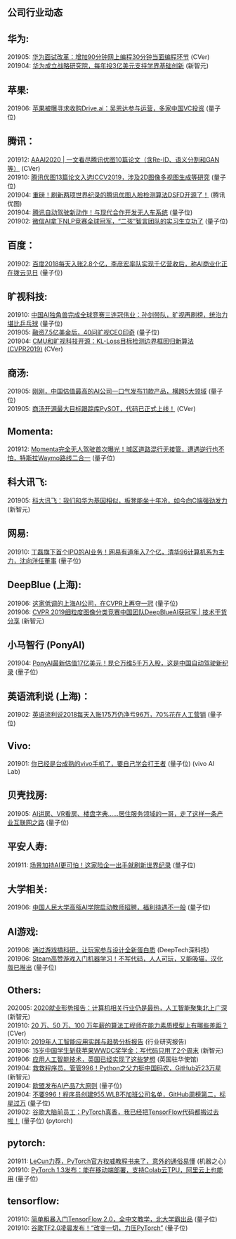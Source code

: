 ## 公司行业动态

## 华为:

201905: [华为面试改革：增加90分钟网上编程30分钟当面编程环节](https://mp.weixin.qq.com/s/qlE5ZRxmfX7o724rJavNQg) (CVer)  
201904: [华为成立战略研究院，每年投3亿美元支持学界基础创新](https://mp.weixin.qq.com/s/NNSm-ddVINRk0Y8zvzbjmQ) (新智元)

## 苹果:

201906: [苹果被曝寻求收购Drive.ai：吴恩达参与运营，多家中国VC投资](https://mp.weixin.qq.com/s/6bhHPcfv4mf-0Dva32xJyw) (量子位)  

## 腾讯：

201912: [AAAI2020 | 一文看尽腾讯优图10篇论文（含Re-ID、语义分割和GAN等）](https://mp.weixin.qq.com/s/MYsDi6U45xv6ii2E8Uem5A) (CVer)  
201910: [腾讯优图13篇论文入选ICCV2019，涉及2D图像多视图生成等研究](https://mp.weixin.qq.com/s/uZgeYqOK58uytgyo5EDowQ) (量子位)  
201904: [重磅！刷新两项世界纪录的腾讯优图人脸检测算法DSFD开源了！](重磅！刷新两项世界纪录的腾讯优图人脸检测算法DSFD开源了！) (腾讯优图)  
201904: [腾讯自动驾驶新动作！与现代合作开发无人车系统](https://mp.weixin.qq.com/s/7tTRAR3hVUfD0WfwtySMOA) (量子位)  
201902: [微信AI拿下NLP竞赛全球冠军，“二孩”智言团队的实习生立功了](https://mp.weixin.qq.com/s/Jnp6jmy-8lloI7p4dAofKg) (量子位)  

## 百度：

201902: [百度2018每天入账2.8个亿，李彦宏率队实现千亿营收后，称AI商业化正在拨云见日](https://mp.weixin.qq.com/s/SO8Fm9vma-KzZSZk1S92qw) (量子位)  

## 旷视科技:

201910: [中国AI独角兽完成全球竞赛三连冠伟业：孙剑带队，旷视再刷榜，统治力堪比乒乓球](https://mp.weixin.qq.com/s/15hmBRi0-ZpGZrcxFpErrg) (量子位)  
201905: [融资7.5亿美金后，40问旷视CEO印奇](https://mp.weixin.qq.com/s/f6Rb0nZC16qCGUVGzILVVA) (量子位)  
201904: [CMU和旷视科技开源：KL-Loss目标检测边界框回归新算法 (CVPR2019)](https://mp.weixin.qq.com/s/Zuq0HdGdW_FG6PenoT2QZA) (CVer)  

## 商汤:

201905: [刚刚，中国估值最高的AI公司一口气发布11款产品，横跨5大领域](https://mp.weixin.qq.com/s/I2HjxXfwQwpktISTezwckA) (量子位)  
201905: [商汤开源最大目标跟踪库PySOT，代码已正式上线！](https://mp.weixin.qq.com/s/f355RsXigTPxoF5Eu9XD-w) (CVer)  

## Momenta:

201912: [Momenta完全无人驾驶首次曝光！城区道路混行无接管，遭遇逆行也不怕，特斯拉Waymo路线二合一](https://mp.weixin.qq.com/s/jd0XQ4OSWEzSo0M6QPL82w) (量子位)  

## 科大讯飞:

201905: [科大讯飞：我们和华为基因相似，板凳能坐十年冷，如今向C端强劲发力](https://mp.weixin.qq.com/s/0c-cvbqE2pflXamMcEkHtA) (新智元)  

## 网易:
201910: [丁磊旗下首个IPO的AI业务！网易有道年入7个亿，清华96计算机系为主力，沈向洋任董事](https://mp.weixin.qq.com/s/e3KBTyKl56u8dIepA3sDwA) (量子位)  

## DeepBlue (上海):

201906: [这家低调的上海AI公司，在CVPR上再夺一冠](https://mp.weixin.qq.com/s/QRk-nM4Nq2OPhGRb86O9LQ) (量子位)  
201906: [CVPR 2019细粒度图像分类竞赛中国团队DeepBlueAI获冠军 | 技术干货分享](https://mp.weixin.qq.com/s/uCIy8NT0wULOTk2RcUF6Fg) (新智元)

## 小马智行 (PonyAI)

201904: [PonyAI最新估值17亿美元！昆仑万维5千万入股，这是中国自动驾驶新纪录](https://mp.weixin.qq.com/s/l0lpyApk6vSts9jlp03vpQ) (量子位)  

## 英语流利说 (上海)：

201902: [英语流利说2018每天入账175万仍净亏96万，70%花在人工营销](https://mp.weixin.qq.com/s/t1SUOzl05NAuT4tJ-LlnSA) (量子位)

## Vivo:

201901: [你已经是台成熟的vivo手机了，要自己学会打王者](https://mp.weixin.qq.com/s/FBl20bPzXoZZrWMd8U5t_w) (量子位) (vivo AI Lab)

## 贝壳找房:

201905: [AI讲房、VR看房、楼盘字典……居住服务领域的一哥，走了这样一条产业互联网之路](https://mp.weixin.qq.com/s/SfNH1mErULOysO5foFmoUA) (量子位)  

## 平安人寿:

201911: [场景加持AI更可怕！这家险企一出手就刷新世界纪录](https://mp.weixin.qq.com/s/07BEKJFMzL28H5KMPvcnog) (量子位)  

## 大学相关:

201906: [中国人民大学高瓴AI学院启动教师招聘，福利待遇不一般](https://mp.weixin.qq.com/s/WSGEEoRtAZzxIXGCe8HJjA) (量子位)  

## AI游戏:

201906: [通过游戏搞科研，让玩家参与设计全新蛋白质](https://mp.weixin.qq.com/s/G_DQTSD1LC3Sznh0P4VZxA) (DeepTech深科技)  
201906: [Steam高赞游戏入门机器学习！不写代码，人人可玩，又能吸猫，汉化版已推出](Steam高赞游戏入门机器学习！不写代码，人人可玩，又能吸猫，汉化版已推出) (量子位)  

## Others:

202005: [2020就业形势报告：计算机相关行业仍是最热，人工智能聚集北上广深](https://mp.weixin.qq.com/s/0jfospZrUYD5B_F7rM5z5Q) (新智元)  
201910: [20 万、50 万、100 万年薪的算法工程师在能力素质模型上有哪些差距？](https://mp.weixin.qq.com/s/SRNkmOfM1n9rpG74efqv4Q) (CVer)  
201910: [2019年人工智能应用实践与趋势分析报告](https://mp.weixin.qq.com/s/oKQO7-DaMa0GFzLGrGJ-ng) (行业研究报告)  
201906: [15岁中国学生斩获苹果WWDC奖学金：写代码只用了2个周末](https://mp.weixin.qq.com/s/HJQRGP0H7cUICsseVTeByg) (新智元)  
201906: [应用人工智能技术，英国已经实现了这些梦想](https://mp.weixin.qq.com/s/NYgJ4Uuw0S_5t-tG6hNP1Q) (英国驻华使馆)  
201904: [救救程序员，管管996！Python之父力挺中国码农，GitHub近23万星](https://mp.weixin.qq.com/s/k7qku6fUgplyy-mVQ9kqWA) (新智元)  
201904: [欧盟发布AI产品7大原则](https://mp.weixin.qq.com/s/-rt4Rb8AYRb5tMRs7SumIw) (量子位)  
201904: [不要996！程序员创建955.WLB不加班公司名单，GitHub周榜第二，标星过万](https://mp.weixin.qq.com/s/wj7eOnaGquUooGzB2R9Wqw) (量子位)  
201902: [谷歌大脑前员工：PyTorch真香，我已经把TensorFlow代码都搬过去啦！](https://mp.weixin.qq.com/s/B3mOW03A9cJZDOpzGYw_cA) (量子位) (pytorch)

## pytorch:

201911: [LeCun力荐，PyTorch官方权威教程书来了，意外的通俗易懂](https://mp.weixin.qq.com/s/FIDTQpmPA6hjYXrBeJL04g) (机器之心)  
201910: [PyTorch 1.3发布：能在移动端部署，支持Colab云TPU，阿里云上也能用](https://mp.weixin.qq.com/s/NNTA7B_ZZNruh01Nax26Mg) (量子位)  

## tensorflow:

201910: [简单粗暴入门TensorFlow 2.0，全中文教学，北大学霸出品](https://mp.weixin.qq.com/s/sG2Xp0vLzlW5zE1k7myB4w) (量子位)  
201910: [谷歌TF2.0凌晨发布！“改变一切，力压PyTorch”](https://mp.weixin.qq.com/s/G3TRZ9VaIaeyFCwWXOZ00w) (量子位)  